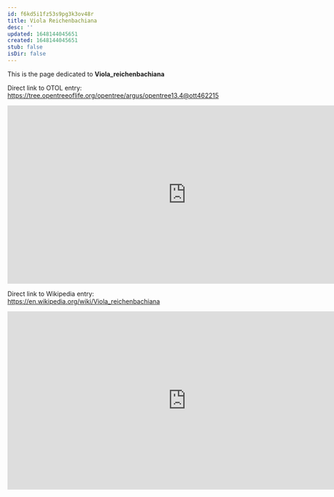 ```yaml
---
id: f6kd5i1fz53s9pg3k3ov48r
title: Viola Reichenbachiana
desc: ''
updated: 1648144045651
created: 1648144045651
stub: false
isDir: false
---
```

This is the page dedicated to **Viola_reichenbachiana**


Direct link to OTOL entry: https://tree.opentreeoflife.org/opentree/argus/opentree13.4@ott462215



<html>
    <body>
    <iframe src="https://tree.opentreeoflife.org/opentree/argus/opentree13.4@ott462215"
    width="800" height="400" frameborder="0" allowfullscreen> </iframe>
    </body>
</html>
    


Direct link to Wikipedia entry: https://en.wikipedia.org/wiki/Viola_reichenbachiana



<html>
    <body>
    <iframe src="https://en.wikipedia.org/wiki/Viola_reichenbachiana"
    width="800" height="400" frameborder="0" allowfullscreen> </iframe>
    </body>
</html>
    
